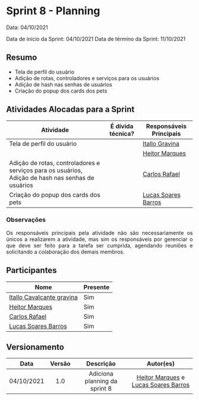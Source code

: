 

# Sprint 8 - Planning 

Data: 04/10/2021

Data de início da Sprint: 04/10/2021
Data de término da Sprint: 11/10/2021

## Resumo

- Tela de perfil do usuário 
- Adição de rotas, controladores e serviços para os usuários
- Adição de hash nas senhas de usuários 
- Criação do popup dos cards dos pets 




## Atividades Alocadas para a Sprint

| Atividade | É dívida técnica? | Responsáveis Principais |
|----------|------------|----------|
| Tela de perfil do usuário | | [Itallo Gravina](https://github.com/itallogravina) |
| | | [Heitor Marques](https://github.com/heitormsb) |
| Adição de rotas, controladores e serviços para os usuários, Adição de hash nas senhas de usuários | | [Carlos Rafael](https://github.com/CarlosZoft) |
| Criação do popup dos cards dos pets | | [Lucas Soares Barros](https://github.com/lucaaassb) |

### Observações
<p align="justify">Os responsáveis principais pela atividade não são necessariamente os únicos a realizarem a atividade, mas sim os responsáveis por gerenciar o que deve ser feito para a tarefa ser cumprida, agendando reuniões e solicitando a colaboração dos demais membros.</p>

## Participantes

|Nome|Presente|
|----|--------|
|[Itallo Cavalcante gravina](https://github.com/itallogravina)| Sim |
|[Heitor Marques](https://github.com/heitormsb)| Sim |
|[Carlos Rafael](https://github.com/CarlosZoft)| Sim |
|[Lucas Soares Barros](https://github.com/lucaaassb)| Sim |

## Versionamento

| Data | Versão | Descrição | Autor(es) |
|:----:|:------:|:---------:|:---------:|
04/10/2021|1.0|Adiciona planning da sprint 8 |[Heitor Marques](https://github.com/heitormsb) e [Lucas Soares Barros](https://github.com/lucaaassb)|
